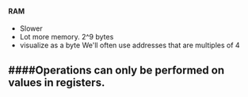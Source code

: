 #### RAM
- Slower
- Lot more memory. 2^9 bytes
- visualize as a byte
We'll often use addresses that are multiples of 4

####Operations can only be performed on values in registers.
- 
<!--stackedit_data:
eyJoaXN0b3J5IjpbMTk0MzU0MjYsMjA5NDc3Njk0NF19
-->